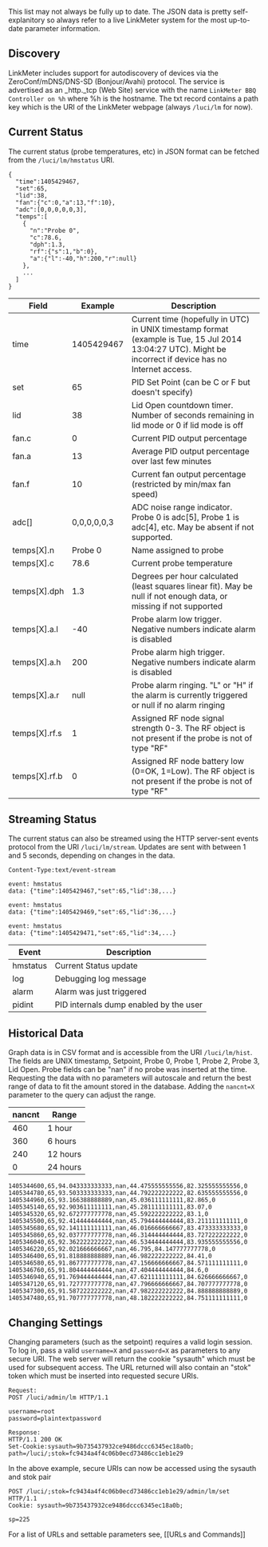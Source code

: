 This list may not always be fully up to date. The JSON data is pretty self-explanitory so always refer to a live LinkMeter system for the most up-to-date parameter information.

## Discovery

LinkMeter includes support for autodiscovery of devices via the ZeroConf/mDNS/DNS-SD (Bonjour/Avahi) protocol. The service is advertised as an _http._tcp (Web Site) service with the name `LinkMeter BBQ Controller on %h` where %h is the hostname. The txt record contains a path key which is the URI of the LinkMeter webpage (always `/luci/lm` for now).

## Current Status

The current status (probe temperatures, etc) in JSON format can be fetched from the `/luci/lm/hmstatus` URI.

~~~
{
  "time":1405429467,
  "set":65,
  "lid":38,
  "fan":{"c":0,"a":13,"f":10},
  "adc":[0,0,0,0,0,3],
  "temps":[
    {
      "n":"Probe 0",
      "c":78.6,
      "dph":1.3,
      "rf":{"s":1,"b":0},
      "a":{"l":-40,"h":200,"r":null}
    },
    ...
  ]
}
~~~
|Field|Example|Description|
|-----|-------|-----------|
|time|1405429467|Current time (hopefully in UTC) in UNIX timestamp format (example is Tue, 15 Jul 2014 13:04:27 UTC). Might be incorrect if device has no Internet access.|
|set|65|PID Set Point (can be C or F but doesn't specify)|
|lid|38|Lid Open countdown timer. Number of seconds remaining in lid mode or 0 if lid mode is off|
|fan.c|0|Current PID output percentage|
|fan.a|13|Average PID output percentage over last few minutes|
|fan.f|10|Current fan output percentage (restricted by min/max fan speed)|
|adc[]|0,0,0,0,0,3|ADC noise range indicator. Probe 0 is adc[5], Probe 1 is adc[4], etc. May be absent if not supported.|
|temps[X].n|Probe 0|Name assigned to probe|
|temps[X].c|78.6|Current probe temperature|
|temps[X].dph|1.3|Degrees per hour calculated (least squares linear fit). May be null if not enough data, or missing if not supported|
|temps[X].a.l|-40|Probe alarm low trigger. Negative numbers indicate alarm is disabled|
|temps[X].a.h|200|Probe alarm high trigger. Negative numbers indicate alarm is disabled|
|temps[X].a.r|null|Probe alarm ringing. "L" or "H" if the alarm is currently triggered or null if no alarm ringing|
|temps[X].rf.s|1|Assigned RF node signal strength 0-3. The RF object is not present if the probe is not of type "RF"|
|temps[X].rf.b|0|Assigned RF node battery low (0=OK, 1=Low). The RF object is not present if the probe is not of type "RF"|

## Streaming Status

The current status can also be streamed using the HTTP server-sent events protocol from the URI `/luci/lm/stream`. Updates are sent with between 1 and 5 seconds, depending on changes in the data.

~~~
Content-Type:text/event-stream

event: hmstatus
data: {"time":1405429467,"set":65,"lid":38,...}

event: hmstatus
data: {"time":1405429469,"set":65,"lid":36,...}

event: hmstatus
data: {"time":1405429471,"set":65,"lid":34,...}
~~~

|Event|Description|
|-----|-----------|
|hmstatus|Current Status update|
|log|Debugging log message|
|alarm|Alarm was just triggered|
|pidint|PID internals dump enabled by the user|

## Historical Data

Graph data is in CSV format and is accessible from the URI `/luci/lm/hist`. The fields are UNIX timestamp, Setpoint, Probe 0, Probe 1, Probe 2, Probe 3, Lid Open. Probe fields can be "nan" if no probe was inserted at the time. Requesting the data with no parameters will autoscale and return the best range of data to fit the amount stored in the database. Adding the `nancnt=X` parameter to the query can adjust the range.

|nancnt|Range|
|------|-----|
|460|1 hour|
|360|6 hours|
|240|12 hours|
|0|24 hours|

~~~
1405344600,65,94.043333333333,nan,44.475555555556,82.325555555556,0
1405344780,65,93.503333333333,nan,44.792222222222,82.635555555556,0
1405344960,65,93.166388888889,nan,45.036111111111,82.865,0
1405345140,65,92.903611111111,nan,45.281111111111,83.07,0
1405345320,65,92.672777777778,nan,45.592222222222,83.1,0
1405345500,65,92.414444444444,nan,45.794444444444,83.211111111111,0
1405345680,65,92.141111111111,nan,46.016666666667,83.473333333333,0
1405345860,65,92.037777777778,nan,46.314444444444,83.727222222222,0
1405346040,65,92.362222222222,nan,46.534444444444,83.935555555556,0
1405346220,65,92.021666666667,nan,46.795,84.147777777778,0
1405346400,65,91.818888888889,nan,46.982222222222,84.41,0
1405346580,65,91.867777777778,nan,47.156666666667,84.571111111111,0
1405346760,65,91.804444444444,nan,47.404444444444,84.6,0
1405346940,65,91.769444444444,nan,47.621111111111,84.626666666667,0
1405347120,65,91.727777777778,nan,47.796666666667,84.707777777778,0
1405347300,65,91.587222222222,nan,47.982222222222,84.888888888889,0
1405347480,65,91.707777777778,nan,48.182222222222,84.751111111111,0
~~~

## Changing Settings

Changing parameters (such as the setpoint) requires a valid login session. To log in, pass a valid `username=X` and `password=X` as parameters to any secure URI. The web server will return the cookie "sysauth" which must be used for subsequent access. The URL returned will also contain an "stok" token which must be inserted into requested secure URIs.

~~~
Request:
POST /luci/admin/lm HTTP/1.1

username=root
password=plaintextpassword

Response:
HTTP/1.1 200 OK
Set-Cookie:sysauth=9b735437932ce9486dccc6345ec18a0b; path=/luci/;stok=fc9434a4f4c06b0ecd73486cc1eb1e29
~~~

In the above example, secure URIs can now be accessed using the sysauth and stok pair

~~~
POST /luci/;stok=fc9434a4f4c06b0ecd73486cc1eb1e29/admin/lm/set HTTP/1.1
Cookie: sysauth=9b735437932ce9486dccc6345ec18a0b;

sp=225
~~~

For a list of URLs and settable parameters see, [[URLs and Commands]]